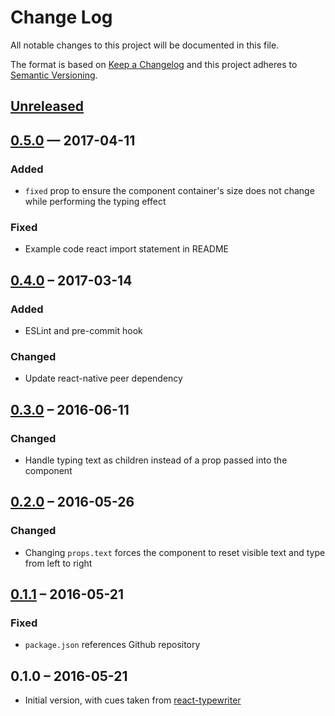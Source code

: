 # Change Log
All notable changes to this project will be documented in this file.

The format is based on [Keep a Changelog](http://keepachangelog.com/)
and this project adheres to [Semantic Versioning](http://semver.org/).

## [Unreleased]

## [0.5.0] — 2017-04-11
### Added
- `fixed` prop to ensure the component container's size does not change while
performing the typing effect

### Fixed
- Example code react import statement in README

## [0.4.0] – 2017-03-14
### Added
- ESLint and pre-commit hook

### Changed
- Update react-native peer dependency

## [0.3.0] – 2016-06-11
### Changed
- Handle typing text as children instead of a prop passed into the component

## [0.2.0] – 2016-05-26
### Changed
- Changing `props.text` forces the component to reset visible text and type from left to right

## [0.1.1] – 2016-05-21
### Fixed
- `package.json` references Github repository

## 0.1.0 – 2016-05-21
- Initial version, with cues taken from [react-typewriter]

[Unreleased]: https://github.com/TaylorBriggs/react-native-typewriter/compare/v0.5.0...HEAD
[0.5.0]: https://github.com/TaylorBriggs/react-native-typewriter/compare/v0.4.0...v0.5.0
[0.4.0]: https://github.com/TaylorBriggs/react-native-typewriter/compare/v0.3.0...v0.4.0
[0.3.0]: https://github.com/TaylorBriggs/react-native-typewriter/compare/v0.2.0...v0.3.0
[0.2.0]: https://github.com/TaylorBriggs/react-native-typewriter/compare/v0.1.1...v0.2.0
[0.1.1]: https://github.com/TaylorBriggs/react-native-typewriter/compare/v0.1.0...v0.1.1

[react-typewriter]: https://github.com/ianbjorndilling/react-typewriter
